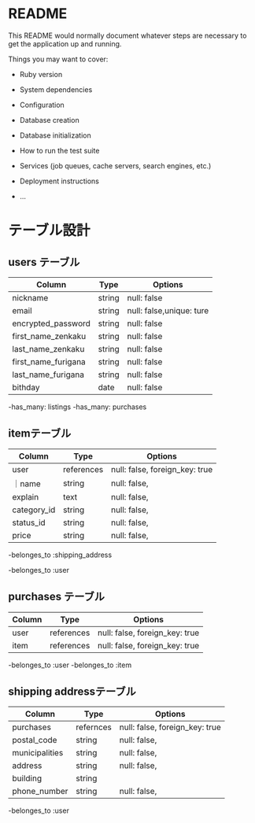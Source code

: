 # README

This README would normally document whatever steps are necessary to get the
application up and running.

Things you may want to cover:

* Ruby version

* System dependencies

* Configuration

* Database creation

* Database initialization

* How to run the test suite

* Services (job queues, cache servers, search engines, etc.)

* Deployment instructions

* ...

# テーブル設計

## users テーブル

| Column                 | Type              | Options     |
| ------------------    | ------             | ----------- |
| nickname                | string           | null: false |
| email                  |  string           | null: false,unique: ture |
| encrypted_password     | string            | null: false |
| first_name_zenkaku    | string            | null: false |
| last_name_zenkaku     | string            | null: false |
| first_name_furigana  | string            | null: false |
| last_name_furigana    | string            | null: false|
| bithday                  | date             | null: false |

-has_many: listings
-has_many: purchases

## itemテーブル

| Column               | Type            | Options                        |
| ------               | ----------      | ------------------------------ |
| user                 | references      | null: false, foreign_key: true |
｜name                 | string          | null: false,                   |
| explain              | text            | null: false,                   |
| category_id          | string          | null: false,                   |
| status_id            | string          | null: false,                   |
| price                | string          | null: false,                   |

-belonges_to :shipping_address
 


-belonges_to :user

## purchases テーブル

| Column             | Type       | Options                        |
| -------            | ---------- | ------------------------------ |
| user               | references | null: false, foreign_key: true |
| item               | references | null: false, foreign_key: true |
-belonges_to :user
-belonges_to :item

## shipping addressテーブル

|Column              |Type         |Options                         |
|------------------  |------------ |-----------------------------   |
| purchases                 | refernces   | null: false, foreign_key: true|
| postal_code               | string      | null: false,                  |
| municipalities            | string      | null: false,                  |
| address                   | string      | null: false,                  |
| building                  | string      |                               |
| phone_number              | string      | null: false,                  |

-belonges_to :user
